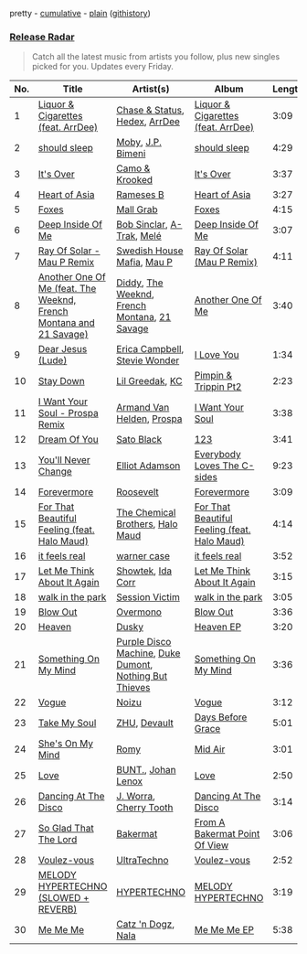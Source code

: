 pretty - [cumulative](/playlists/cumulative/Release%20Radar.md) - [plain](/playlists/plain/37i9dQZEVXbsudmxBFKW7G) ([githistory](https://github.githistory.xyz/vitokorn/spotify-playlist-archive/blob/master/playlists/plain/37i9dQZEVXbsudmxBFKW7G))

### [Release Radar](https://open.spotify.com/playlist/37i9dQZEVXbsudmxBFKW7G)

> Catch all the latest music from artists you follow, plus new singles picked for you. Updates every Friday.

| No. | Title | Artist(s) | Album | Length |
|---|---|---|---|---|
| 1 | [Liquor & Cigarettes (feat. ArrDee)](https://open.spotify.com/track/15BDY6GKFfk02WaoyytP9g) | [Chase & Status](https://open.spotify.com/artist/3jNkaOXasoc7RsxdchvEVq), [Hedex](https://open.spotify.com/artist/22I9QWygJ2IfxR855VsA3t), [ArrDee](https://open.spotify.com/artist/7m0BsF0t3K9WQFgKoPejfk) | [Liquor & Cigarettes (feat. ArrDee)](https://open.spotify.com/album/7w1n03aRWJeZw1AVPDHpFC) | 3:09 |
| 2 | [should sleep](https://open.spotify.com/track/0oixdxR51PVtYYnkd09G0Q) | [Moby](https://open.spotify.com/artist/3OsRAKCvk37zwYcnzRf5XF), [J.P. Bimeni](https://open.spotify.com/artist/3CzQotBuoiDb8B9VAkh5fx) | [should sleep](https://open.spotify.com/album/2vIiA0ULu72YnqRDKlrxkI) | 4:29 |
| 3 | [It's Over](https://open.spotify.com/track/0nOu1qTjepvgD7PFg5HfEi) | [Camo & Krooked](https://open.spotify.com/artist/2N8IPNZTiNo3nj4mreOlHU) | [It's Over](https://open.spotify.com/album/1jFanVHByTgQbAeJvPpiUO) | 3:37 |
| 4 | [Heart of Asia](https://open.spotify.com/track/71zKHQLHjmJkC3pezXL6FG) | [Rameses B](https://open.spotify.com/artist/06EfEcjc0vdvI6VNL0soIO) | [Heart of Asia](https://open.spotify.com/album/1YvpSzasvSudbVj2aX3Q8H) | 3:27 |
| 5 | [Foxes](https://open.spotify.com/track/0PwglH43kbPyHIrrhNtN3R) | [Mall Grab](https://open.spotify.com/artist/7yF6JnFPDzgml2Ytkyl5D7) | [Foxes](https://open.spotify.com/album/06KpNKpi3MlQwkwSgqdWGD) | 4:15 |
| 6 | [Deep Inside Of Me](https://open.spotify.com/track/2Ri0Qu7xCrxLRviLC2wo6x) | [Bob Sinclar](https://open.spotify.com/artist/5YFS41yoX0YuFY39fq21oN), [A-Trak](https://open.spotify.com/artist/3TaUSUXn41GixL7zbvrIDt), [Melé](https://open.spotify.com/artist/6EZO7Baz0SIFskWTO1GHqX) | [Deep Inside Of Me](https://open.spotify.com/album/0mxRqyRNmZk6KgOfLrF9jA) | 3:07 |
| 7 | [Ray Of Solar - Mau P Remix](https://open.spotify.com/track/7dq34q4YyMOOoCeGNieHv9) | [Swedish House Mafia](https://open.spotify.com/artist/1h6Cn3P4NGzXbaXidqURXs), [Mau P](https://open.spotify.com/artist/0w1sbtZVQoK6GzV4A4OkCv) | [Ray Of Solar (Mau P Remix)](https://open.spotify.com/album/70g6yAvShyriEefcuLiXxh) | 4:11 |
| 8 | [Another One Of Me (feat. The Weeknd, French Montana and 21 Savage)](https://open.spotify.com/track/3vAdBZvbr3bFBiSLT4iVap) | [Diddy](https://open.spotify.com/artist/59wfkuBoNyhDMQGCljbUbA), [The Weeknd](https://open.spotify.com/artist/1Xyo4u8uXC1ZmMpatF05PJ), [French Montana](https://open.spotify.com/artist/6vXTefBL93Dj5IqAWq6OTv), [21 Savage](https://open.spotify.com/artist/1URnnhqYAYcrqrcwql10ft) | [Another One Of Me](https://open.spotify.com/album/2xnqikpcvH2vBYc89VnwwL) | 3:40 |
| 9 | [Dear Jesus (Lude)](https://open.spotify.com/track/0yHFWaeMEp9YnJVUFo9fwP) | [Erica Campbell](https://open.spotify.com/artist/46CCmeVLrgc6MnyVpVMOzp), [Stevie Wonder](https://open.spotify.com/artist/7guDJrEfX3qb6FEbdPA5qi) | [I Love You](https://open.spotify.com/album/0DTgeOcvfktR1pOb5srzbG) | 1:34 |
| 10 | [Stay Down](https://open.spotify.com/track/706n3G6iy2CdwLAHmt7HJ1) | [Lil Greedak](https://open.spotify.com/artist/2whcdCE8TDgDLEs1Pid76Y), [KC](https://open.spotify.com/artist/3EuvhZC5FUrLAOhA4HtLjs) | [Pimpin & Trippin Pt2](https://open.spotify.com/album/7xveshO9BDdokPe1AiDuNn) | 2:23 |
| 11 | [I Want Your Soul - Prospa Remix](https://open.spotify.com/track/2ZPiyBKaaV2UNmA4JIMW6O) | [Armand Van Helden](https://open.spotify.com/artist/3cQA9WH8liZfeja1DxcDYE), [Prospa](https://open.spotify.com/artist/6HabM2PUM519iIxervGWSb) | [I Want Your Soul](https://open.spotify.com/album/4MDFDohTmJMuuZzgVp8SnY) | 3:38 |
| 12 | [Dream Of You](https://open.spotify.com/track/5qrP91zYEvPl9jcpBXUW79) | [Sato Black](https://open.spotify.com/artist/5tmjkzDnHuyZQ8J6fIUroD) | [123](https://open.spotify.com/album/0Xr1Up6mJ6ExtGajbIW7YV) | 3:41 |
| 13 | [You'll Never Change](https://open.spotify.com/track/6F8cTHZWjyIyrrijuOpu4A) | [Elliot Adamson](https://open.spotify.com/artist/5JCyLOcEZsUiTLCUqqcIFz) | [Everybody Loves The C-sides](https://open.spotify.com/album/5g0UZrgF4UiFOZNZFTYD3b) | 9:23 |
| 14 | [Forevermore](https://open.spotify.com/track/4aSwhF2daSyaCqUYPSbrqh) | [Roosevelt](https://open.spotify.com/artist/4AQrqVz6BYwy29iMxcGtx7) | [Forevermore](https://open.spotify.com/album/1MJ8xDif5W7wGQIQz63Dhi) | 3:09 |
| 15 | [For That Beautiful Feeling (feat. Halo Maud)](https://open.spotify.com/track/2n4x0OcDCR9Yu2ITLdMV48) | [The Chemical Brothers](https://open.spotify.com/artist/1GhPHrq36VKCY3ucVaZCfo), [Halo Maud](https://open.spotify.com/artist/6PXvOmtayxXQNE9stTpRMs) | [For That Beautiful Feeling (feat. Halo Maud)](https://open.spotify.com/album/0JXtCG4sfKstaP9UaptpHk) | 4:14 |
| 16 | [it feels real](https://open.spotify.com/track/3kgNRurynTVCh9jZF9XqVw) | [warner case](https://open.spotify.com/artist/106OuakzOxxbXTuigEEf01) | [it feels real](https://open.spotify.com/album/2GTTmltk8bAe1YfNiqsoMI) | 3:52 |
| 17 | [Let Me Think About It Again](https://open.spotify.com/track/4J4Fk7x2y8jQBxm332n0oY) | [Showtek](https://open.spotify.com/artist/3gk0OYeLFWYupGFRHqLSR7), [Ida Corr](https://open.spotify.com/artist/30ut8L4gmEz4vNr1zNhpbh) | [Let Me Think About It Again](https://open.spotify.com/album/5BiDACecOtLeeDR7ElF7zz) | 3:15 |
| 18 | [walk in the park](https://open.spotify.com/track/5O3GznAgkjc07BtlE9Xq9r) | [Session Victim](https://open.spotify.com/artist/4Hl6TEQAFgH0XrZq4f8okX) | [walk in the park](https://open.spotify.com/album/3VkEwSXBTttuyUQNwICwIK) | 3:05 |
| 19 | [Blow Out](https://open.spotify.com/track/5xWn1sBr3ZkFOSUrfp6Iz4) | [Overmono](https://open.spotify.com/artist/01PnN11ovfen6xUOHfNpn3) | [Blow Out](https://open.spotify.com/album/7CNhoiKG42kp3wZAmTP0r1) | 3:36 |
| 20 | [Heaven](https://open.spotify.com/track/4wJ6GzWqWebaKHXrKot0ju) | [Dusky](https://open.spotify.com/artist/5gqoUf9vKKv96b1c0GBKwu) | [Heaven EP](https://open.spotify.com/album/4qs2ZCcVu7eeKc82fqFsEr) | 3:20 |
| 21 | [Something On My Mind](https://open.spotify.com/track/7uEvezzgCoYmqRDloOXUSR) | [Purple Disco Machine](https://open.spotify.com/artist/2WBJQGf1bT1kxuoqziH5g4), [Duke Dumont](https://open.spotify.com/artist/61lyPtntblHJvA7FMMhi7E), [Nothing But Thieves](https://open.spotify.com/artist/1kDGbuxWknIKx4FlgWxiSp) | [Something On My Mind](https://open.spotify.com/album/6lZn8FBB0UFVyGBhvv5FQ8) | 3:36 |
| 22 | [Vogue](https://open.spotify.com/track/3FrlcqYxS1A3W7pCGAHai6) | [Noizu](https://open.spotify.com/artist/3VRyybsQu0MDG0F2LBxnv7) | [Vogue](https://open.spotify.com/album/6vCW931VRazG6Y49nzAwJz) | 3:12 |
| 23 | [Take My Soul](https://open.spotify.com/track/2Qe6S4Xy5rS2Vidoaxp6b0) | [ZHU](https://open.spotify.com/artist/28j8lBWDdDSHSSt5oPlsX2), [Devault](https://open.spotify.com/artist/1VBAKMui4zm5MnBWNn3NbL) | [Days Before Grace](https://open.spotify.com/album/6Hkf54OpfrK7PGlab7OB1J) | 5:01 |
| 24 | [She's On My Mind](https://open.spotify.com/track/4heve4ydl1u6V3AD4moZq9) | [Romy](https://open.spotify.com/artist/3X2DdnmoANw8Rg8luHyZQb) | [Mid Air](https://open.spotify.com/album/7vQRJ5q9b0c4gKrsh9yIhE) | 3:01 |
| 25 | [Love](https://open.spotify.com/track/2JCFm7pOuEP0cItCq6t3bd) | [BUNT.](https://open.spotify.com/artist/2CpLIMBoE2ZzyY3ZBCRZ7j), [Johan Lenox](https://open.spotify.com/artist/1KuV6xtFnLPsneN3yBrjFj) | [Love](https://open.spotify.com/album/31UkJWhnRd88KsL0PiD4G2) | 2:50 |
| 26 | [Dancing At The Disco](https://open.spotify.com/track/0nAYPzFbosQZ0a60zf88aN) | [J. Worra](https://open.spotify.com/artist/4q0N3EI67tVnAeeaXbNQIj), [Cherry Tooth](https://open.spotify.com/artist/3neju4j8u80IBvGawKA3dv) | [Dancing At The Disco](https://open.spotify.com/album/2zRVSA2HEm7bVR5R9EjJgt) | 3:14 |
| 27 | [So Glad That The Lord](https://open.spotify.com/track/3V0ec6p3nPQeebuKHdVXaI) | [Bakermat](https://open.spotify.com/artist/3MyFDtqB80WZvbtCZRsekM) | [From A Bakermat Point Of View](https://open.spotify.com/album/6v3GGTQUhTPz6ap8v3DOs8) | 3:06 |
| 28 | [Voulez-vous](https://open.spotify.com/track/4XBCtICKEcjvmIeFglHD1Y) | [UltraTechno](https://open.spotify.com/artist/0ZKQGB49AwsmJwfbryeodZ) | [Voulez-vous](https://open.spotify.com/album/6TdX7mOB5ChsOnBXu0ztpm) | 2:52 |
| 29 | [MELODY HYPERTECHNO (SLOWED + REVERB)](https://open.spotify.com/track/7BGT4g585NhHNiM1uZCXMF) | [HYPERTECHNO](https://open.spotify.com/artist/4YYOTpMoikKdYWWuTWjbqo) | [MELODY HYPERTECHNO](https://open.spotify.com/album/2gC7XD0daxITVzqY1bJ2QN) | 3:19 |
| 30 | [Me Me Me](https://open.spotify.com/track/2VMH2r2jqBpxk5kWjM8HCo) | [Catz 'n Dogz](https://open.spotify.com/artist/5tYqFEuFELxnJZgGmmsfSh), [Nala](https://open.spotify.com/artist/2rTvgpXa8PA62yBCfwdQxf) | [Me Me Me EP](https://open.spotify.com/album/4AWEbvZ2qwNLBbAYCdwc8Y) | 5:38 |